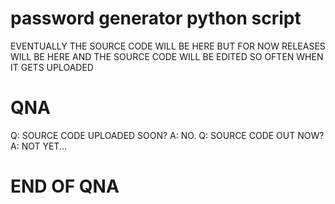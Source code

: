 # password generator python script
EVENTUALLY THE SOURCE CODE WILL BE HERE
BUT FOR NOW
RELEASES WILL BE HERE
AND THE SOURCE CODE WILL BE EDITED SO OFTEN WHEN IT GETS UPLOADED
# QNA
Q: SOURCE CODE UPLOADED SOON?
A: NO.
Q: SOURCE CODE OUT NOW?
A: NOT YET...
# END OF QNA
